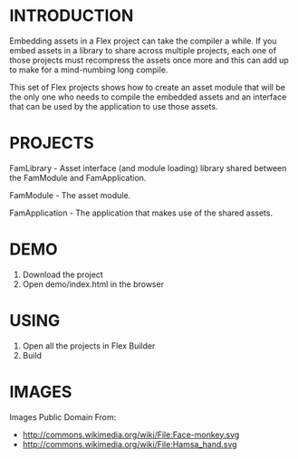 # INTRODUCTION
Embedding assets in a Flex project can take the compiler a while.  If
you embed assets in a library to share across multiple projects, each
one of those projects must recompress the assets once more and this
can add up to make for a mind-numbing long compile.

This set of Flex projects shows how to create an asset module that
will be the only one who needs to compile the embedded assets and an
interface that can be used by the application to use those assets.

# PROJECTS
FamLibrary - Asset interface (and module loading) library shared
between the FamModule and FamApplication.

FamModule - The asset module.

FamApplication - The application that makes use of the shared assets.

# DEMO
1. Download the project
2. Open demo/index.html in the browser

# USING
1. Open all the projects in Flex Builder
2. Build

# IMAGES
Images Public Domain From:

* <http://commons.wikimedia.org/wiki/File:Face-monkey.svg>
* <http://commons.wikimedia.org/wiki/File:Hamsa_hand.svg>
